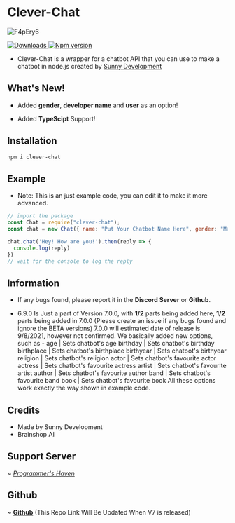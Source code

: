 # Clever-Chat

![F4pEry6](https://nodei.co/npm/clever-chat.png?downloads=true&stars=true)

<a href="https://www.npmjs.com/package/clever-chat">
<img src="https://img.shields.io/npm/dt/clever-chat?color=CC3534&logo=npm&style=for-the-badge" alt="Downloads">
</a>

<a href="https://www.npmjs.com/package/clever-chat">
<img src="https://img.shields.io/npm/v/clever-chat?color=red&label=Version&logo=npm&style=for-the-badge" alt="Npm version">
</a>

- Clever-Chat is a wrapper for a chatbot API that you can use to make a chatbot in node.js created by [Sunny Development](https://sunnydevelopment.ml/)

## What's New!
- Added __gender__, __developer name__ and __user__ as an option!

- Added __TypeScipt__ Support!

## Installation

```bash
npm i clever-chat
```
## Example

- Note: This is an just example code, you can edit it to make it more advanced.

```javascript
// import the package
const Chat = require("clever-chat");
const chat = new Chat({ name: "Put Your Chatbot Name Here", gender: "Male", developer_name: "Put Your Name Here", user: "Put an ID here" }); //put your chatbot name, chatbot gender and developer name here

chat.chat('Hey! How are you!').then(reply => {
  console.log(reply)
})
// wait for the console to log the reply
```
## Information
- If any bugs found, please report it in the __Discord Server__ or __Github__.

- 6.9.0 Is Just a part of Version 7.0.0, with __1/2__ parts being added here, __1/2__ parts being added in 7.0.0 (Please create an issue if any bugs found and ignore the BETA versions)
  7.0.0 will estimated date of release is 9/8/2021, however not confirmed. We basically added new options, such as -
  age | Sets chatbot's age
  birthday | Sets chatbot's birthday
  birthplace | Sets chatbot's birthplace
  birthyear | Sets chatbot's birthyear
  religion | Sets chatbot's religion
  actor | Sets chatbot's favourite actor
  actress | Sets chatbot's favourite actress
  artist | Sets chatbot's favourite artist
  author | Sets chatbot's favourite author
  band | Sets chatbot's favourite band
  book | Sets chatbot's favourite book
  All these options work exactly the way shown in example code.
## Credits
- Made by Sunny Development
- Brainshop AI
## Support Server
 ~ [*Programmer's Haven*](https://discord.gg/AEw8g8yVNV)

## Github
 ~ [**Github**](https://github.com/HisRoyalBaguettes/clever-chat-v6) (This Repo Link Will Be Updated When V7 is released)
